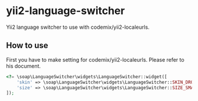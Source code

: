 # yii2-language-switcher

Yii2 language switcher to use with codemix/yii2-localeurls.

How to use
----------
First you have to make setting for codemix/yii2-localeurls. Please refer to his document.


```php
<?= \soap\LanguageSwitcher\widgets\LanguageSwitcher::widget([
    'skin' => \soap\LanguageSwitcher\widgets\LanguageSwitcher::SKIN_DROPDOWN,
    'size' => \soap\LanguageSwitcher\widgets\LanguageSwitcher::SIZE_SMALL
]);
```

